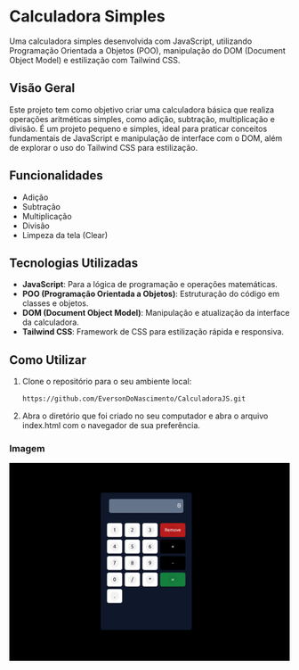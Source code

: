 # Calculadora Simples

Uma calculadora simples desenvolvida com JavaScript, utilizando Programação Orientada a Objetos (POO), manipulação do DOM (Document Object Model) e estilização com Tailwind CSS.

## Visão Geral

Este projeto tem como objetivo criar uma calculadora básica que realiza operações aritméticas simples, como adição, subtração, multiplicação e divisão. É um projeto pequeno e simples, ideal para praticar conceitos fundamentais de JavaScript e manipulação de interface com o DOM, além de explorar o uso do Tailwind CSS para estilização.

## Funcionalidades

- Adição
- Subtração
- Multiplicação
- Divisão
- Limpeza da tela (Clear)

## Tecnologias Utilizadas

- **JavaScript**: Para a lógica de programação e operações matemáticas.
- **POO (Programação Orientada a Objetos)**: Estruturação do código em classes e objetos.
- **DOM (Document Object Model)**: Manipulação e atualização da interface da calculadora.
- **Tailwind CSS**: Framework de CSS para estilização rápida e responsiva.

## Como Utilizar

1. Clone o repositório para o seu ambiente local:

   ```bash
   https://github.com/EversonDoNascimento/CalculadoraJS.git

   ```

2. Abra o diretório que foi criado no seu computador e abra o arquivo index.html com o navegador de sua preferência.

### Imagem

![Imagem Calculate](./calculate.png)
